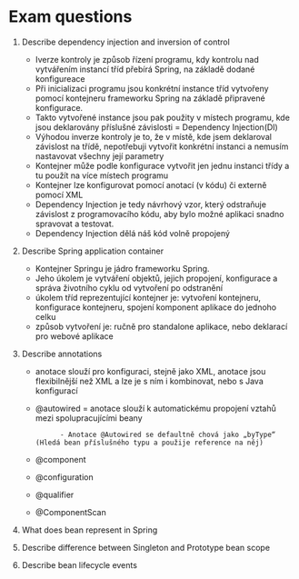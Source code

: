 # Exam questions

1. Describe dependency injection and inversion of control
    - Iverze kontroly je způsob řízení programu, kdy kontrolu nad vytvářením instancí tříd přebírá Spring, na základě dodané konfigureace
    - Při inicializaci programu jsou konkrétní instance tříd vytvořeny pomocí kontejneru frameworku Spring na základě připravené konfigurace.
    - Takto vytvořené instance jsou pak použity v místech programu, kde jsou deklarovány příslušné závislosti = Dependency Injection(DI)
    - Výhodou inverze kontroly je to, že v místě, kde jsem deklaroval závislost na třídě, nepotřebuji vytvořit konkrétní instanci a nemusím nastavovat všechny její parametry
    - Kontejner může podle konfigurace vytvořit jen jednu instanci třídy a tu použít na více místech programu
    - Kontejner lze konfigurovat pomocí anotací (v kódu) či externě pomocí XML
    - Dependency Injection je tedy návrhový vzor, který odstraňuje závislost z programovacího kódu, aby bylo možné aplikaci snadno spravovat a testovat. 
    - Dependency Injection dělá náš kód volně propojený

2. Describe Spring application container
    - Kontejner Springu je jádro frameworku Spring.
    - Jeho úkolem je vytváření objektů, jejich propojení, konfigurace a správa životního cyklu od vytvoření po odstranění
    - úkolem tříd reprezentující kontejner je: vytvoření kontejneru, konfigurace kontejneru, spojení komponent aplikace do jednoho celku
    - způsob vytvoření je: ručně pro standalone aplikace, nebo deklarací pro webové aplikace

3. Describe annotations
    - anotace slouží pro konfiguraci, stejně jako XML, anotace jsou flexibilnější než XML a lze je s ním i kombinovat, nebo s Java konfigurací
    - @autowired = anotace slouží k automatickému propojení vztahů mezi spolupracujícími beany 
                
                - Anotace @Autowired se defaultně chová jako „byType“ (Hledá bean příslušného typu a použije reference na něj)
   
    - @component
    
    - @configuration
    
    - @qualifier
    
    - @ComponentScan


4. What does bean represent in Spring

5. Describe difference between Singleton and Prototype bean scope

6. Describe bean lifecycle events
